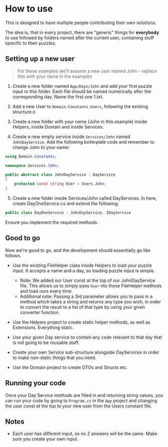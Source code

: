 # How to use

This is designed to have multiple people contributing their own solutions.

The idea is, that in every project, there are "generic" things for **everybody** to use followed by folders named after the current user, containing stuff specific to their puzzles.

## Setting up a new user

> For these examples we'll assume a new user named John - replace this with your name in the examples

1. Create a new folder named `App/Days/John` and add your first puzzle input to this folder. Each file should be named numerically after the corresponding day. Name the first one 1.txt.

2. Add a new User to `Domain.Constants.Users`, following the existing structure.o

3. Create a new folder with your name (John in this example) inside Helpers, inside Domain and inside Services.

4. Create a new empty service inside `Services/John` named `JohnDayService`. Add the following boilerplate code and remember to change John to your name:

```cs
using Domain.Constants;

namespace Services.John;

public abstract class JohnDayService : DayService
{
    protected const string User = Users.John;
}
```

5. Create a new folder inside Services/John called DayServices. In here, create DayOneService.cs and extend the following:

```cs
public class DayOneService : JohnDayService, IDayService
```

Ensure you implement the required methods.

## Good to go

Now we're good to go, and the development should essentially go like follows.

- Use the existing FileHelper class inside Helpers to load your puzzle input. It accepts a name and a day, so loading puzzle input is simple.
  - Note: We added our User const at the top of our JohnDayService file. This allows us to simply pass `User` nto these FileHelper methods and load ours every time.
  - Additional note: Passing a 3rd parameter allows you to pass in a method which takes a string and returns any type you wish, in order to convert the result to a list of that type by using your given converter function.

- Use the Helpers project to create static helper methods, as well as Extensions. Everything static.

- Use your given Day service to contain any code relevant to that day that is not going to be reusable stuff.

- Create your own Service sub-structure alongside DayServices in order to make non-static things that you need.

- Use the Domain project to create DTOs and Structs etc.

## Running your code

Once your Day Service methods are filled in and returning string values, you can run your code by going to `Program.cs` in the `App` project and changing the user const at the top to your new user from the Users constant file.

## Notes

- Each user has different input, so no 2 answers will be the same. Make sure you create your own input.
